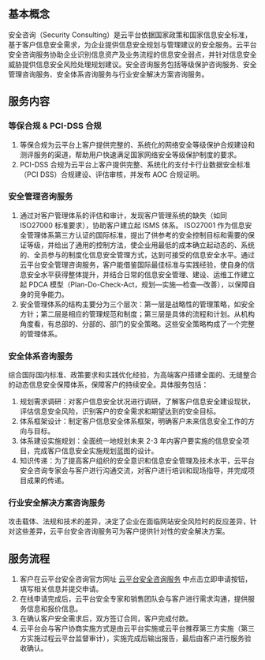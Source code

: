 ## 基本概念 
安全咨询（Security Consulting）是云平台依据国家政策和国家信息安全标准，基于客户信息安全需求，为企业提供信息安全规划与管理建议的安全服务。云平台安全咨询服务协助企业识别信息资产及业务流程的信息安全弱点，并针对信息安全威胁提供信息安全风险处理规划建议。安全咨询服务包括等级保护咨询服务、安全管理咨询服务、安全体系咨询服务与行业安全解决方案咨询服务。

## 服务内容
### 等保合规 & PCI-DSS 合规
1. 等保合规为云平台上客户提供完整的、系统化的网络安全等级保护合规建设和测评服务的渠道，帮助用户快速满足国家网络安全等级保护制度的要求。
2. PCI-DSS 合规为云平台上客户提供完整、系统化的支付卡行业数据安全标准（PCI DSS）合规建设、评估审核，并发布 AOC 合规证明。

### 安全管理咨询服务
1. 通过对客户管理体系的评估和审计，发现客户管理系统的缺失（如同 ISO27000 标准要求），协助客户建立起 ISMS 体系。 ISO27001 作为信息安全管理体系第三方认证的国际标准，提出了供参考的安全控制目标和需要的保证等级，并给出了通用的控制方法，使企业用最低的成本确立起动态的、系统的、全员参与的制度化信息安全管理方式，达到可接受的信息安全水平。通过云平台安全管理咨询服务，客户能借鉴国际最佳标准与实践经验，使自身的信息安全水平获得整体提升，并结合日常的信息安全管理、建设、运维工作建立起 PDCA 模型（Plan-Do-Check-Act，规划—实施—检查—改善），以保障自身的竞争能力。
2. 安全管理体系的结构主要分为三个层次：第一层是战略性的管理策略，如安全方针；第二层是相应的管理规范和制度；第三层是具体的流程和计划。从机构角度看，有总部的、分部的、部门的安全策略。这些安全策略构成了一个完整的管理体系。

### 安全体系咨询服务
综合国际国内标准、政策要求和实践优化经验，为高端客户搭建全面的、无缝整合的动态信息安全保障体系，保障客户的持续安全。具体服务包括：
1. 规划需求调研：对客户信息安全状况进行调研，了解客户信息安全建设现状，评估信息安全风险，识别客户的安全需求和期望达到的安全目标。
2. 体系框架设计：制定客户信息安全体系框架，明确客户未来信息安全工作的方向与目标。
3. 体系建设实施规划：全面统一地规划未来 2-3 年内客户要实施的信息安全项目，完成客户信息安全实施规划蓝图的设计。
4. 知识传递：为了提高客户组织的安全意识和信息安全管理及技术水平，云平台安全咨询专家会与客户进行沟通交流，对客户进行培训和现场指导，并完成项目成果的传递。

### 行业安全解决方案咨询服务
攻击载体、法规和技术的差异，决定了企业在面临网站安全风险时的反应差异，针对这些差异，云平台安全咨询服务可为客户提供针对性的安全解决方案。
		
## 服务流程
1. 客户在云平台安全咨询官方网址 [云平台安全咨询服务](http://tce.fsphere.cn/product/sc) 中点击立即申请按钮，填写相关信息并提交申请。
2. 在线申请完成后，云平台安全专家和销售团队会与客户进行需求沟通，提供服务信息和报价信息。
3. 在确认客户安全需求后，双方签订合同，客户完成付款。
4. 云平台会与客户协商实施方式是由云平台实施或云平台推荐第三方实施（第三方实施过程云平台监督审计），实施完成后输出报告，最后由客户进行服务验收确认。
